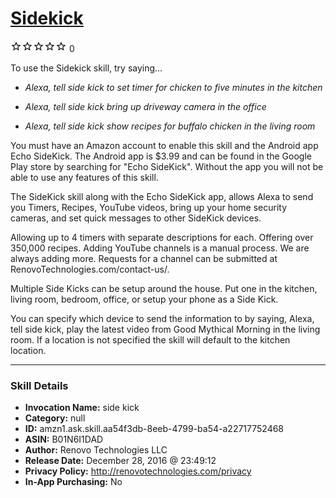 # [Sidekick](http://alexa.amazon.com/#skills/amzn1.ask.skill.aa54f3db-8eeb-4799-ba54-a22717752468)
![0 stars](../../images/ic_star_border_black_18dp_1x.png)![0 stars](../../images/ic_star_border_black_18dp_1x.png)![0 stars](../../images/ic_star_border_black_18dp_1x.png)![0 stars](../../images/ic_star_border_black_18dp_1x.png)![0 stars](../../images/ic_star_border_black_18dp_1x.png) 0

To use the Sidekick skill, try saying...

* *Alexa, tell side kick to set timer for chicken to five minutes in the kitchen*

* *Alexa, tell side kick bring up driveway camera in the office*

* *Alexa, tell side kick show recipes for buffalo chicken in the living room*

You must have an Amazon account to enable this skill and the Android app Echo SideKick. The Android app is $3.99 and can be found in the Google Play store by searching for "Echo SideKick". Without the app you will not be able to use any features of this skill.

The SideKick skill along with the Echo SideKick app, allows Alexa to send you Timers, Recipes, YouTube videos, bring up your home security cameras, and set quick messages to other SideKick devices. 

Allowing up to 4 timers with separate descriptions for each. 
Offering over 350,000 recipes.
Adding YouTube channels is a manual process. We are always adding more. Requests for a channel can be submitted at RenovoTechnologies.com/contact-us/.

Multiple Side Kicks can be setup around the house. Put one in the kitchen, living room, bedroom, office, or setup your phone as a Side Kick.

You can specify which device to send the information to by saying, Alexa, tell side kick, play the latest video from Good Mythical Morning in the living room. If a location is not specified the skill will default to the kitchen location.

***

### Skill Details

* **Invocation Name:** side kick
* **Category:** null
* **ID:** amzn1.ask.skill.aa54f3db-8eeb-4799-ba54-a22717752468
* **ASIN:** B01N6I1DAD
* **Author:** Renovo Technologies LLC
* **Release Date:** December 28, 2016 @ 23:49:12
* **Privacy Policy:** http://renovotechnologies.com/privacy
* **In-App Purchasing:** No
